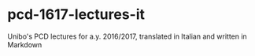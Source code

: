 # pcd-1617-lectures-it
Unibo's PCD lectures for a.y. 2016/2017, translated in Italian and written in Markdown
